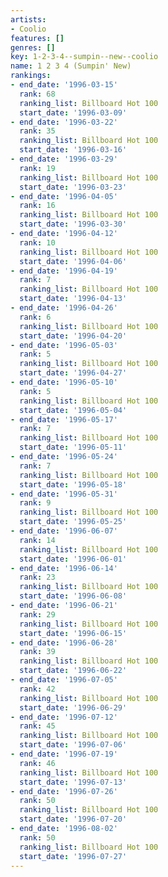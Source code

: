 ```yaml
---
artists:
- Coolio
features: []
genres: []
key: 1-2-3-4--sumpin--new--coolio
name: 1 2 3 4 (Sumpin' New)
rankings:
- end_date: '1996-03-15'
  rank: 68
  ranking_list: Billboard Hot 100
  start_date: '1996-03-09'
- end_date: '1996-03-22'
  rank: 35
  ranking_list: Billboard Hot 100
  start_date: '1996-03-16'
- end_date: '1996-03-29'
  rank: 19
  ranking_list: Billboard Hot 100
  start_date: '1996-03-23'
- end_date: '1996-04-05'
  rank: 16
  ranking_list: Billboard Hot 100
  start_date: '1996-03-30'
- end_date: '1996-04-12'
  rank: 10
  ranking_list: Billboard Hot 100
  start_date: '1996-04-06'
- end_date: '1996-04-19'
  rank: 7
  ranking_list: Billboard Hot 100
  start_date: '1996-04-13'
- end_date: '1996-04-26'
  rank: 6
  ranking_list: Billboard Hot 100
  start_date: '1996-04-20'
- end_date: '1996-05-03'
  rank: 5
  ranking_list: Billboard Hot 100
  start_date: '1996-04-27'
- end_date: '1996-05-10'
  rank: 5
  ranking_list: Billboard Hot 100
  start_date: '1996-05-04'
- end_date: '1996-05-17'
  rank: 7
  ranking_list: Billboard Hot 100
  start_date: '1996-05-11'
- end_date: '1996-05-24'
  rank: 7
  ranking_list: Billboard Hot 100
  start_date: '1996-05-18'
- end_date: '1996-05-31'
  rank: 9
  ranking_list: Billboard Hot 100
  start_date: '1996-05-25'
- end_date: '1996-06-07'
  rank: 14
  ranking_list: Billboard Hot 100
  start_date: '1996-06-01'
- end_date: '1996-06-14'
  rank: 23
  ranking_list: Billboard Hot 100
  start_date: '1996-06-08'
- end_date: '1996-06-21'
  rank: 29
  ranking_list: Billboard Hot 100
  start_date: '1996-06-15'
- end_date: '1996-06-28'
  rank: 39
  ranking_list: Billboard Hot 100
  start_date: '1996-06-22'
- end_date: '1996-07-05'
  rank: 42
  ranking_list: Billboard Hot 100
  start_date: '1996-06-29'
- end_date: '1996-07-12'
  rank: 45
  ranking_list: Billboard Hot 100
  start_date: '1996-07-06'
- end_date: '1996-07-19'
  rank: 46
  ranking_list: Billboard Hot 100
  start_date: '1996-07-13'
- end_date: '1996-07-26'
  rank: 50
  ranking_list: Billboard Hot 100
  start_date: '1996-07-20'
- end_date: '1996-08-02'
  rank: 50
  ranking_list: Billboard Hot 100
  start_date: '1996-07-27'
---
```


